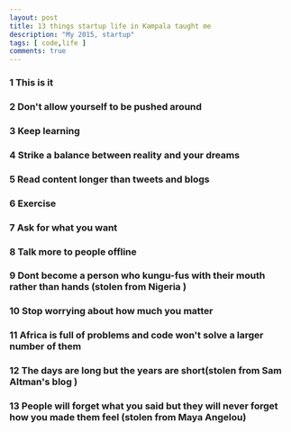 ```yaml
---
layout: post
title: 13 things startup life in Kampala taught me
description: "My 2015, startup"
tags: [ code,life ]
comments: true
---
```


### 1 This is it

### 2 Don't allow yourself to be pushed around

### 3 Keep learning

### 4 Strike a balance between reality and your dreams

### 5 Read content longer than tweets and blogs

### 6 Exercise

### 7 Ask for what you want

### 8 Talk more to people offline

### 9 Dont become a person who kungu-fus with their mouth rather than hands (stolen from Nigeria )

### 10 Stop worrying about how much you matter

### 11 Africa is full of problems and code won't solve a larger number of them

### 12 The days are long but the years are short(stolen from Sam Altman's blog )

### 13 People will forget what you said but they will never forget how you made them feel (stolen from Maya Angelou)


